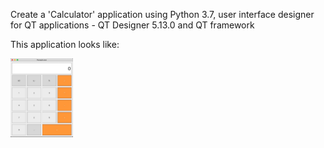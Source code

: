 Create a 'Calculator' application using Python 3.7, user interface designer for QT applications - QT Designer 5.13.0 and QT framework

This application looks like:

<img src='images/img_1.png' width='100'>


